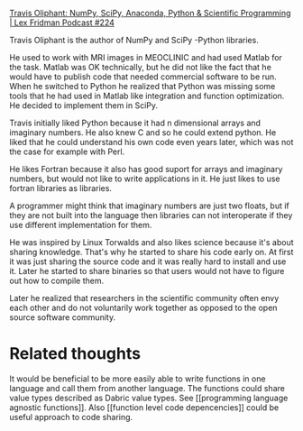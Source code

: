 [Travis Oliphant: NumPy, SciPy, Anaconda, Python & Scientific Programming | Lex Fridman Podcast #224](https://youtu.be/gFEE3w7F0ww)

Travis Oliphant is the author of NumPy and SciPy -Python libraries.

He used to work with MRI images in MEOCLINIC and had used Matlab for the task. Matlab was OK technically, but he did not like the fact that he would have to publish code that needed commercial software to be run. When he switched to Python he realized that Python was missing some tools that he had used in Matlab like integration and function optimization. He decided to implement them in SciPy.

Travis initially liked Python because it had n dimensional arrays and imaginary numbers. He also knew C and so he could extend python. He liked that he could understand his own code even years later, which was not the case for example with Perl.

He likes Fortran because it also has good suport for arrays and imaginary numbers, but would not like to write applications in it. He just likes to use fortran libraries as libraries.

A programmer might think that imaginary numbers are just two floats, but if they are not built into the language then libraries can not interoperate if they use different implementation for them.

He was inspired by Linux Torwalds and also likes science because it's about sharing knowledge. That's why he started to share his code early on. At first it was just sharing the source code and it was really hard to install and use it. Later he started to share binaries so that users would not have to figure out how to compile them.

Later he realized that researchers in the scientific community often envy each other and do not voluntarily work together as opposed to the open source software community.

# Related thoughts
It would be beneficial to be more easily able to write functions in one language and call them from another language. The functions could share value types described as Dabric value types. See [[programming language agnostic functions]]. Also [[function level code depencencies]] could be useful approach to code sharing.